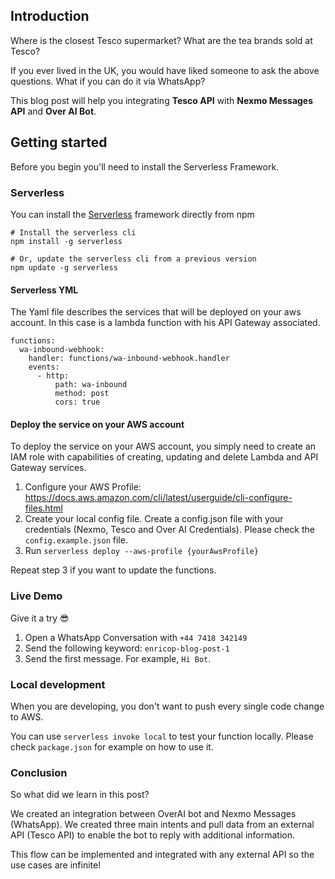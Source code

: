 ## Introduction

Where is the closest Tesco supermarket? What are the tea brands sold at Tesco? 

If you ever lived in the UK, you would have liked someone to ask the above questions. What if you can do it via WhatsApp?

This blog post will help you integrating **Tesco API** with **Nexmo Messages API** and **Over AI Bot**.

## Getting started


Before you begin you'll need to install the Serverless Framework.

### Serverless 

You can install the [Serverless](https://serverless.com/framework/docs/getting-started#installing-via-npm) framework directly from npm

```
# Install the serverless cli
npm install -g serverless

# Or, update the serverless cli from a previous version
npm update -g serverless

```

#### Serverless YML

The Yaml file describes the services that will be deployed on your aws account. In this case is a lambda function with his API Gateway associated.

```
functions:
  wa-inbound-webhook:
    handler: functions/wa-inbound-webhook.handler
    events:
      - http:
          path: wa-inbound
          method: post
          cors: true

```
 
#### Deploy the service on your AWS account

To deploy the service on your AWS account, you simply need to create an IAM role with capabilities of creating, updating and delete Lambda and API Gateway services.

1. Configure your AWS Profile: https://docs.aws.amazon.com/cli/latest/userguide/cli-configure-files.html
2. Create your local config file. Create a config.json file with your credentials (Nexmo, Tesco and Over AI Credentials). Please check the `config.example.json` file.
3. Run `serverless deploy --aws-profile {yourAwsProfile}`

Repeat step 3 if you want to update the functions.

### Live Demo

Give it a try 😎

1. Open a WhatsApp Conversation with `+44 7418 342149`
2. Send the following keyword: `enricop-blog-post-1`
3. Send the first message. For example, `Hi Bot`.


### Local development

When you are developing, you don't want to push every single code change to AWS.

You can use `serverless invoke local` to test your function locally. Please check `package.json` for example on how to use it.


### Conclusion

So what did we learn in this post?

We created an integration between OverAI bot and Nexmo Messages (WhatsApp). 
We created three main intents and pull data from an external API (Tesco API) to enable the bot to reply with additional information.

This flow can be implemented and integrated with any external API so the use cases are infinite! 
